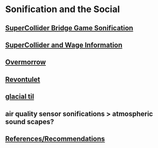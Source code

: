 # Sonification and the Social

## [SuperCollider Bridge Game Sonification](bridgegame.scd)

## [SuperCollider and Wage Information](https://clockwork.scholarslab.org/sonification/)

## [Overmorrow](http://racheldevorah.studio/works/overmorrow/)

## [Revontulet](http://racheldevorah.studio/works/revontulet/)

## [glacial til](https://archive.org/details/devorahgtgh)

## air quality sensor sonifications > atmospheric sound scapes?

## [References/Recommendations](references.md)
